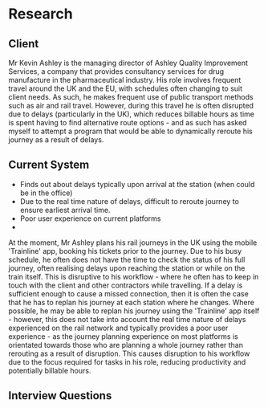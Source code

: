 # Research

## Client
Mr Kevin Ashley is the managing director of Ashley Quality Improvement Services, a company that provides consultancy services for drug manufacture in the pharmaceutical industry. His role involves frequent travel around the UK and the EU, with schedules often changing to suit client needs. As such, he makes frequent use of public transport methods such as air and rail travel. However, during this travel he is often disrupted due to delays (particularly in the UK), which reduces billable hours as time is spent having to find alternative route options - and as such has asked myself to attempt a program that would be able to dynamically reroute his journey as a result of delays.

## Current System

- Finds out about delays typically upon arrival at the station (when could be in the office)
- Due to the real time nature of delays, difficult to reroute journey to ensure earliest arrival time.
- Poor user experience on current platforms
- 

At the moment, Mr Ashley plans his rail journeys in the UK using the mobile 'Trainline' app, booking his tickets prior to the journey. Due to his busy schedule, he often does not have the time to check the status of his full journey, often realising delays upon reaching the station or while on the train itself. This is disruptive to his workflow - where he often has to keep in touch with the client and other contractors while travelling. If a delay is sufficient enough to cause a missed connection, then it is often the case that he has to replan his journey at each station where he changes. Where possible, he may be able to replan his journey using the 'Trainline' app itself - however, this does not take into account the real time nature of delays experienced on the rail network and typically provides a poor user experience - as the journey planning experience on most platforms is orientated towards those who are planning a whole journey rather than rerouting as a result of disruption. This causes disruption to his workflow due to the focus required for tasks in his role, reducing productivity and potentially billable hours.


## Interview Questions

